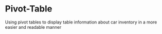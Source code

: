 # Pivot-Table
Using pivot tables to display table information about car inventory in a more easier and readable manner 
